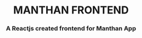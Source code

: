 <h1 align="center" >MANTHAN FRONTEND</h1>
<h3 align="center">A Reactjs created frontend for Manthan App</h3>
